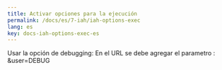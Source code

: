 ```yaml
---
title: Activar opciones para la ejecución
permalink: /docs/es/7-iah/iah-options-exec
lang: es
key: docs-iah-options-exec-es
---
```


Usar la opción de debugging: En el URL se debe agregar el parametro : &user=DEBUG